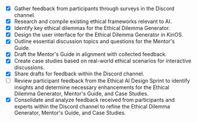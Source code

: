 - [x] Gather feedback from participants through surveys in the Discord channel.
- [x] Research and compile existing ethical frameworks relevant to AI.
- [x] Identify key ethical dilemmas for the Ethical Dilemma Generator.
- [x] Design the user interface for the Ethical Dilemma Generator in KinOS.
- [x] Outline essential discussion topics and questions for the Mentor's Guide.
- [x] Draft the Mentor's Guide in alignment with collected feedback.
- [x] Create case studies based on real-world ethical scenarios for interactive discussions.
- [x] Share drafts for feedback within the Discord channel.
- [ ] Review participant feedback from the Ethical AI Design Sprint to identify insights and determine necessary enhancements for the Ethical Dilemma Generator, Mentor's Guide, and Case Studies.
- [x] Consolidate and analyze feedback received from participants and experts within the Discord channel to refine the Ethical Dilemma Generator, Mentor's Guide, and Case Studies.